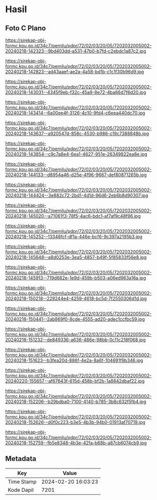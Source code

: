 # Hasil

## Foto C Plano

https://sirekap-obj-formc.kpu.go.id/34c7/pemilu/pdpr/72/02/03/20/05/7202032005002-20240218-142323--9bd403dd-a531-47b0-b7fd-c2ebdc1a87c2.jpg

https://sirekap-obj-formc.kpu.go.id/34c7/pemilu/pdpr/72/02/03/20/05/7202032005002-20240218-142823--ad43aaef-ae2a-4a58-bd1b-c1c1f30b96d9.jpg

https://sirekap-obj-formc.kpu.go.id/34c7/pemilu/pdpr/72/02/03/20/05/7202032005002-20240218-143031--4345f9eb-f32c-45a9-8e72-4ba66d7f6d20.jpg

https://sirekap-obj-formc.kpu.go.id/34c7/pemilu/pdpr/72/02/03/20/05/7202032005002-20240218-143414--6a00ee4f-3126-4c10-9fd4-c6eea440dc70.jpg

https://sirekap-obj-formc.kpu.go.id/34c7/pemilu/pdpr/72/02/03/20/05/7202032005002-20240218-143637--a920547d-858c-4530-b986-c19c7388848b.jpg

https://sirekap-obj-formc.kpu.go.id/34c7/pemilu/pdpr/72/02/03/20/05/7202032005002-20240218-143854--c9c7a8e4-6ea1-4627-951e-26349822ea8e.jpg

https://sirekap-obj-formc.kpu.go.id/34c7/pemilu/pdpr/72/02/03/20/05/7202032005002-20240218-144133--d8954a46-d25e-4f96-9667-def80871265b.jpg

https://sirekap-obj-formc.kpu.go.id/34c7/pemilu/pdpr/72/02/03/20/05/7202032005002-20240218-144424--3e882c72-2bd1-4d1d-96d6-2eb6b8d90307.jpg

https://sirekap-obj-formc.kpu.go.id/34c7/pemilu/pdpr/72/02/03/20/05/7202032005002-20240218-145020--a71061f3-78f5-4ac6-bdc1-af7af9c48f96.jpg

https://sirekap-obj-formc.kpu.go.id/34c7/pemilu/pdpr/72/02/03/20/05/7202032005002-20240218-145252--13348fcf-df1a-446e-bcf6-9c397a2195b3.jpg

https://sirekap-obj-formc.kpu.go.id/34c7/pemilu/pdpr/72/02/03/20/05/7202032005002-20240218-145648--a8d0253e-3ea5-4857-b49f-5f85833f56e8.jpg

https://sirekap-obj-formc.kpu.go.id/34c7/pemilu/pdpr/72/02/03/20/05/7202032005002-20240218-145913--719d682e-1e9d-459b-b503-a06ed963a16a.jpg

https://sirekap-obj-formc.kpu.go.id/34c7/pemilu/pdpr/72/02/03/20/05/7202032005002-20240218-150218--229244e4-4259-4618-bc5d-7f2550306d1d.jpg

https://sirekap-obj-formc.kpu.go.id/34c7/pemilu/pdpr/72/02/03/20/05/7202032005002-20240218-150441--2ab869f0-8cde-4555-ad20-adec1ccfbc59.jpg

https://sirekap-obj-formc.kpu.go.id/34c7/pemilu/pdpr/72/02/03/20/05/7202032005002-20240218-151232--de849336-a636-486e-98bb-0c11c218f068.jpg

https://sirekap-obj-formc.kpu.go.id/34c7/pemilu/pdpr/72/02/03/20/05/7202032005002-20240218-151623--b3fea20d-886f-4e2a-8a6f-104691f9b346.jpg

https://sirekap-obj-formc.kpu.go.id/34c7/pemilu/pdpr/72/02/03/20/05/7202032005002-20240220-155657--af67643f-615d-458b-bf2b-1a8842dbaf22.jpg

https://sirekap-obj-formc.kpu.go.id/34c7/pemilu/pdpr/72/02/03/20/05/7202032005002-20240218-152206--b29bdba0-7100-4140-b785-3b8c632f5fb4.jpg

https://sirekap-obj-formc.kpu.go.id/34c7/pemilu/pdpr/72/02/03/20/05/7202032005002-20240218-152626--d0f0c223-b3e5-4b3b-94b0-01913af70719.jpg

https://sirekap-obj-formc.kpu.go.id/34c7/pemilu/pdpr/72/02/03/20/05/7202032005002-20240218-152759--fb5e8348-4b3e-42fa-b68b-a87cb6074cb9.jpg


## Metadata

| Key        | Value               |
| ---------- | ------------------- |
| Time Stamp | 2024-02-20 16:03:23 |
| Kode Dapil | 7201                |




